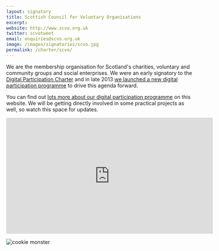 ```yaml
---
layout: signatory
title: Scottish Council for Voluntary Organisations
excerpt: 
website: http://www.scvo.org.uk
twitter: scvotweet
email: enquiries@scvo.org.uk
image: /images/signatories/scvo.jpg
permalink: /charter/scvo/
---
```


We are the membership organisation for Scotland's charities, voluntary and community groups and social enterprises. We were an early signatory to the [Digital Participation Charter](/charter/) and in late 2013 [we launched a new digital participation programme](http://www.scvo.org.uk/media-release/charities-to-help-get-vulnerable-people-online/) to drive this agenda forward.

You can find out [lots more about our digital participation programme](/about/) on this website. We will be getting directly involved in some practical projects as well, so watch this space for updates.

<iframe width="560" height="315" src="https://www.youtube.com/embed/ZwWLns7-xN8" frameborder="0" allowfullscreen></iframe>

![cookie monster](http://i.imgur.com/n2MHvI8.jpg)
